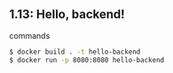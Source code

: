 ## 1.13: Hello, backend!
commands
```bash
$ docker build . -t hello-backend
$ docker run -p 8080:8080 hello-backend